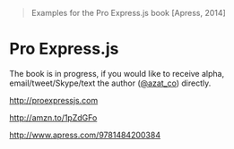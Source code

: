> Examples for the Pro Express.js book [Apress, 2014]

# Pro Express.js

The book is in progress, if you would like to receive alpha, email/tweet/Skype/text the author ([@azat_co](http://twitter.com/azat_co)) directly.

<http://proexpressjs.com>

<http://amzn.to/1pZdGFo>

<http://www.apress.com/9781484200384>
